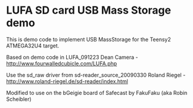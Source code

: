 LUFA SD card USB Mass Storage demo
==================================

This is demo code to implement USB MassStorage for the Teensy2 ATMEGA32U4 target.

Based on demo code in LUFA_091223
Dean Camera - http://www.fourwalledcubicle.com/LUFA.php

Use the sd_raw driver from sd-reader_source_20090330
Roland Riegel - http://www.roland-riegel.de/sd-reader/index.html

Modified to use on the bGeigie board of Safecast
by FakuFaku (aka Robin Scheibler)
